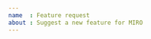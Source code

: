 ```yaml
---
name  : Feature request
about : Suggest a new feature for MIRO
---
```


<!--

Please take the time to search for an existing feature request, to avoid creating duplicate requests. If you find an existing feature request, give it a thumbs-up reaction, as we'll use these reactions to help prioritize the implementation of these features in the future.

If the feature has not yet been filed, then please describe the feature you'd like to see become a part of MIRO.
-->
